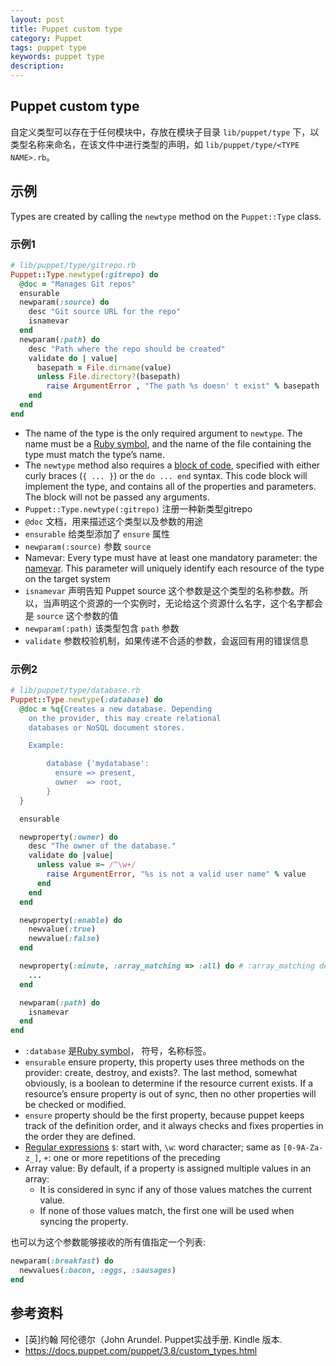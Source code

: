 ```yaml
---
layout: post
title: Puppet custom type
category: Puppet
tags: puppet type
keywords: puppet type
description:
---
```


## Puppet custom type

自定义类型可以存在于任何模块中，存放在模块子目录 `lib/puppet/type` 下，以类型名称来命名，在该文件中进行类型的声明，如 `lib/puppet/type/<TYPE NAME>.rb`。

## 示例

Types are created by calling the `newtype` method on the `Puppet::Type` class.

### 示例1

```ruby
# lib/puppet/type/gitrepo.rb
Puppet::Type.newtype(:gitrepo) do
  @doc = "Manages Git repos"
  ensurable
  newparam(:source) do
    desc "Git source URL for the repo"
    isnamevar
  end
  newparam(:path) do
    desc "Path where the repo should be created"
    validate do | value|
      basepath = File.dirname(value)
      unless File.directory?(basepath)
        raise ArgumentError , "The path %s doesn' t exist" % basepath
    end
  end
end
```

* The name of the type is the only required argument to `newtype`. The name must be a [Ruby symbol](http://www.ruby-doc.org/core/Symbol.html), and the name of the file containing the type must match the type’s name.
* The `newtype` method also requires a [block of code](http://www.robertsosinski.com/2008/12/21/understanding-ruby-blocks-procs-and-lambdas/), specified with either curly braces (`{ ... }`) or the `do ... end` syntax. This code block will implement the type, and contains all of the properties and parameters. The block will not be passed any arguments.
* `Puppet::Type.newtype(:gitrepo)` 注册一种新类型gitrepo
* `@doc` 文档，用来描述这个类型以及参数的用途
* `ensurable` 给类型添加了 `ensure` 属性
* `newparam(:source)` 参数 `source`
* Namevar: Every type must have at least one mandatory parameter: the [namevar](https://docs.puppet.com/puppet/latest//lang_resources.html#namenamevar). This parameter will uniquely identify each resource of the type on the target system
* `isnamevar` 声明告知 Puppet source 这个参数是这个类型的名称参数。所以，当声明这个资源的一个实例时，无论给这个资源什么名字，这个名字都会是 `source` 这个参数的值
* `newparam(:path)` 该类型包含 `path` 参数
* `validate` 参数校验机制，如果传递不合适的参数，会返回有用的错误信息

### 示例2

```ruby
# lib/puppet/type/database.rb
Puppet::Type.newtype(:database) do
  @doc = %q{Creates a new database. Depending
    on the provider, this may create relational
    databases or NoSQL document stores.

    Example:

        database {'mydatabase':
          ensure => present,
          owner  => root,
        }
  }

  ensurable

  newproperty(:owner) do
    desc "The owner of the database."
    validate do |value|
      unless value =~ /^\w+/
        raise ArgumentError, "%s is not a valid user name" % value
      end
    end
  end

  newproperty(:enable) do
    newvalue(:true)
    newvalue(:false)
  end

  newproperty(:minute, :array_matching => :all) do # :array_matching defaults to :first
    ...
  end

  newparam(:path) do
    isnamevar
  end
end
```
* `:database` 是[Ruby symbol](http://www.ruby-doc.org/core/Symbol.html)， 符号，名称标签。
* `ensurable` ensure property, this property uses three methods on the provider: create, destroy, and exists?. The last method, somewhat obviously, is a boolean to determine if the resource current exists. If a resource’s ensure property is out of sync, then no other properties will be checked or modified.
* `ensure` property should be the first property, because puppet keeps track of the definition order, and it always checks and fixes properties in the order they are defined.
* [Regular expressions](http://www.rubyist.net/~slagell/ruby/regexp.html) `$`: start with, `\w`: word character; same as `[0-9A-Za-z_]`, `+`: one or more repetitions of the preceding
* Array value: By default, if a property is assigned multiple values in an array:
    * It is considered in sync if any of those values matches the current value.
    * If none of those values match, the first one will be used when syncing the property.

也可以为这个参数能够接收的所有值指定一个列表:

```ruby
newparam(:breakfast) do
  newvalues(:bacon, :eggs, :sausages)
end
```

## 参考资料

* [英]约翰 阿伦德尔（John Arundel. Puppet实战手册. Kindle 版本.
* https://docs.puppet.com/puppet/3.8/custom_types.html
